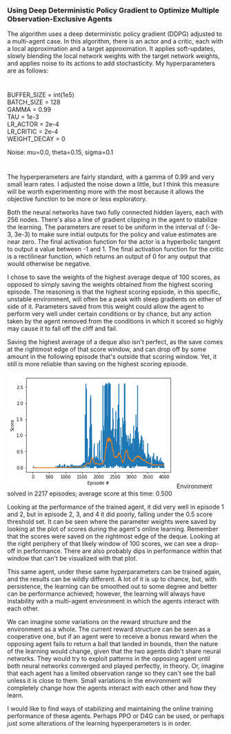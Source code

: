 ### Using Deep Deterministic Policy Gradient to Optimize Multiple Observation-Exclusive Agents

The algorithm uses a deep deterministic policy gradient (DDPG) adjusted to a multi-agent case. In this algorithm, 
there is an actor and a critic, each with a local approximation and a target approximation. It applies soft-updates, 
slowly blending the local network weights with the target network weights, and applies noise to its actions to add 
stochasticity. My hyperparameters are as follows:
#
BUFFER_SIZE = int(1e5)  
BATCH_SIZE = 128        
GAMMA = 0.99            
TAU = 1e-3              
LR_ACTOR = 2e-4         
LR_CRITIC = 2e-4        
WEIGHT_DECAY = 0     

Noise:  mu=0.0, theta=0.15, sigma=0.1
#

The hyperperameters are fairly standard, with a gamma of 0.99 and very small learn rates. I adjusted the noise down a little, 
but I think this measure will be worth experimenting more with the most because it allows the objective function to be more 
or less exploratory. 

Both the neural networks have two fully connected hidden layers, each with 256 nodes. There's also a line of 
gradient clipping in the agent to stabilize the learning. The parameters are reset to be uniform in the interval of (-3e-3, 3e-3) to make sure initial outputs for the policy and value estimates are near zero. The final activation function for the actor is a hyperbolic tangent to output a value between -1 and 1. The final activation function for the critic is a rectilinear function, which returns an output of 0 for any output that would otherwise be negative.

I chose to save the weights of the highest average deque of 100 scores, as opposed to simply saving the weights obtained from 
the highest scoring episode. The reasoning is that the highest scoring epsiode, in this specific, unstable environment, will 
often be a peak with steep gradients on either of side of it. Parameters saved from this weight could allow the agent to 
perform very well under certain conditions or by chance, but any action taken by the agent removed from the conditions in 
which it scored so highly may cause it to fall off the cliff and fail.

Saving the highest average of a deque also isn't perfect, as the save comes at the rightmost edge of that score window, and 
can drop off by some amount in the following episode that's outside that scoring window. Yet, it still is more reliable than 
saving on the highest scoring episode.

![](Uploads/scoring.png)
Environment solved in 2217 episodes; average score at this time: 0.500

Looking at the performance of the trained agent, it did very well in episode 1 and 2, but in episode 2, 3, and 4 it did 
poorly, falling under the 0.5 score threshold set. It can be seen where the parameter weights were saved by looking at the 
plot of scores during the agent's online learning. Remember that the scores were saved on the rightmost edge of the deque. 
Looking at the right periphery of that likely window of 100 scores, we can see a drop-off in performance. There are also 
probably dips in performance within that window that can't be visualized with that plot.

This same agent, under these same hyperparameters can be trained again, and the results can be wildly different. A lot of it 
is up to chance, but, with persistence, the learning can be smoothed out to some degree and better can be performance 
achieved; however, the learning will always have instability with a multi-agent environment in which the agents interact with 
each other.

We can imagine some variations on the reward structure and the environment as a whole. The current reward structure can be 
seen as a cooperative one, but if an agent were to receive a bonus reward when the opposing agent fails to return a ball that 
landed in bounds, then the nature of the learning would change, given that the two agents didn't share neural networks. They 
would try to exploit patterns in the opposing agent until both neural networks converged and played perfectly, in theory. Or, 
imagine that each agent has a limited observation range so they can't see the ball unless it is close to them. Small 
variations in the environment will completely change how the agents interact with each other and how they learn.

I would like to find ways of stabilizing and maintaining the online training performance of these agents. Perhaps PPO or D4G can be used, or perhaps just some alterations of the learning hyperperameters is in order.
